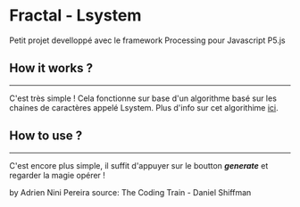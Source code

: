 # Fractal - Lsystem


Petit projet develloppé avec le framework Processing pour Javascript P5.js

## How it works ? 
---

C'est très simple ! Cela fonctionne sur base d'un algorithme basé sur les chaines de caractères appelé Lsystem.
Plus d'info sur cet algorithime [ici](https://en.wikipedia.org/wiki/L-system).

## How to use ?
---

C'est encore plus simple, il suffit d'appuyer sur le boutton ***generate*** et regarder la magie opérer ! 




by Adrien Nini Pereira
source: The Coding Train - Daniel Shiffman
